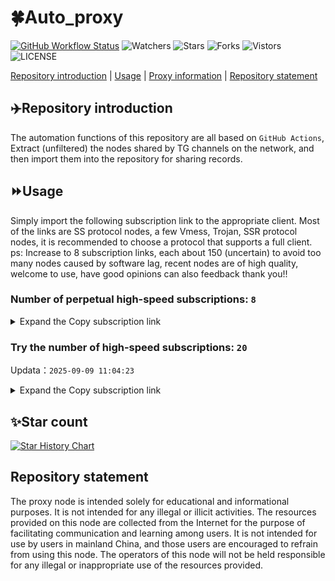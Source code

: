 # 🍀Auto_proxy
[![GitHub Workflow Status](https://img.shields.io/github/actions/workflow/status/PangTouY00/Auto_proxy/main.yml?branch=main)](https://github.com/PangTouY00/Auto_proxy/actions/workflows/main.yml?branch=main) 
![Watchers](https://img.shields.io/github/watchers/w1770946466/Auto_proxy) ![Stars](https://img.shields.io/github/stars/PangTouY00/Auto_proxy) ![Forks](https://img.shields.io/github/forks/w1770946466/Auto_proxy) ![Vistors](https://visitor-badge.laobi.icu/badge?page_id=PangTouY00.Auto_proxy) ![LICENSE](https://img.shields.io/badge/license-CC%20BY--SA%204.0-green.svg)

[Repository introduction](https://github.com/PangTouY00/Auto_proxy#Repositoryintroduction) | [Usage](https://github.com/PangTouY00/Auto_proxy#Usage) | [Proxy information](https://github.com/PangTouY00/Auto_proxy#Proxyinformation) | [Repository statement](https://github.com/PangTouY00/Auto_proxy#Repositorystatement)

## ✈️Repository introduction
The automation functions of this repository are all based on `GitHub Actions`,
Extract (unfiltered) the nodes shared by TG channels on the network, and then import them into the repository for sharing records.

## ⏩Usage
Simply import the following subscription link to the appropriate client. Most of the links are SS protocol nodes, a few Vmess, Trojan, SSR protocol nodes, it is recommended to choose a protocol that supports a full client.
ps: Increase to 8 subscription links, each about 150 (uncertain) to avoid too many nodes caused by software lag, recent nodes are of high quality, welcome to use, have good opinions can also feedback thank you!!

### Number of perpetual high-speed subscriptions: `8`

<details>
  <summary>Expand the Copy subscription link</summary>

  
- [Multiprotocol Base64 encoding](https://raw.githubusercontent.com/PangTouY00/Auto_proxy/main/Long_term_subscription1)
`https://raw.githubusercontent.com/PangTouY00/Auto_proxy/main/Long_term_subscription_num`
`Total number of merge nodes: 349`

- [Multiprotocol Base64 encoding](https://raw.githubusercontent.com/PangTouY00/Auto_proxy/main/Long_term_subscription1)
`https://raw.githubusercontent.com/PangTouY00/Auto_proxy/main/Long_term_subscription1`
`Total number of merge nodes: 44`

- [Multiprotocol Base64 encoding](https://raw.githubusercontent.com/PangTouY00/Auto_proxy/main/Long_term_subscription2)
`https://raw.githubusercontent.com/PangTouY00/Auto_proxy/main/Long_term_subscription2`
`Total number of merge nodes: 44`

- [Multiprotocol Base64 encoding](https://raw.githubusercontent.com/PangTouY00/Auto_proxy/main/Long_term_subscription3)
`https://raw.githubusercontent.com/PangTouY00/Auto_proxy/main/Long_term_subscription3`
`Total number of merge nodes: 44`

- [Multiprotocol Base64 encoding](https://raw.githubusercontent.com/PangTouY00/Auto_proxy/main/Long_term_subscription4)
`https://raw.githubusercontent.com/PangTouY00/Auto_proxy/main/Long_term_subscription4`
`Total number of merge nodes: 44`

- [Multiprotocol Base64 encoding](https://raw.githubusercontent.comPangTouY00/Auto_proxy/main/Long_term_subscription5)
`https://raw.githubusercontent.com/PangTouY00/Auto_proxy/main/Long_term_subscription5`
`Total number of merge nodes: 44`

- [Multiprotocol Base64 encoding](https://raw.githubusercontent.com/PangTouY00/Auto_proxy/main/Long_term_subscription6)
`https://raw.githubusercontent.com/PangTouY00/Auto_proxy/main/Long_term_subscription6`
`Total number of merge nodes: 44`

- [Multiprotocol Base64 encoding](https://raw.githubusercontent.com/PangTouY00/Auto_proxy/main/Long_term_subscription7)
`https://raw.githubusercontent.com/PangTouY00/Auto_proxy/main/Long_term_subscription7`
`Total number of merge nodes: 44`

- [Multiprotocol Base64 encoding](https://raw.githubusercontent.com/PangTouY00/Auto_proxy/main/Long_term_subscription8)
`https://raw.githubusercontent.com/PangTouY00/Auto_proxy/main/Long_term_subscription8`
`Total number of merge nodes: 41`

- [Clash subscription](https://raw.githubusercontent.com/PangTouY00/Auto_proxy/main/Long_term_subscription2.yaml)
`https://raw.githubusercontent.com/PangTouY00/Auto_proxy/main/Long_term_subscription1.yaml`


- [Clash subscription](https://raw.githubusercontent.com/PangTouY00/Auto_proxy/main/Long_term_subscription2.yaml)
`https://raw.githubusercontent.com/PangTouY00/Auto_proxy/main/Long_term_subscription2.yaml`


- [Clash subscription](https://raw.githubusercontent.com/PangTouY00/Auto_proxy/main/Long_term_subscription3.yaml)
`https://raw.githubusercontent.com/PangTouY00/Auto_proxy/main/Long_term_subscription3.yaml`
  
</details>

### Try the number of high-speed subscriptions: `20`
Updata：`2025-09-09 11:04:23`


<details>
  <summary>Expand the Copy subscription link</summary>  

































































































































































































































































































































































































































































































































































































































































































































































































































































































































































































































































































































































































































































































































































































































































































































































































































































































































































































































































































































































































































































































































































































































































































































































































































































































































































































































































































































































































































































































































































































































































































































































































































































































































































































































































































































































































































































































































































































































































































































































































































































































































































































































































































































































































































































































































































































































































































































































































































































































































































































































































































































































































































































































































































































































































































































































































































































































































































































































































































































































































































































































































































































































































































































































































































































































































































































































































































































































































































































































































































































































































































































































































































































































































































































































































































































































































































































































































































































































































































































































































































































































































































































































































































































































































































































































































































































































































































































































































































































































































































































































































































































































































































































































































































































































































































































































































































































































































































































































































































































































































































































































































































































































































































































































































































































































































































































































































































































































































































































































































































































































































































































































































































































































































































































































































































































































































































































































































































































































































































































































































































































































































































































































































































































































































































































































































































































































































































































































































































































































































































































































































































































































































































































































































































































































































































































































































































































































































































































































































































































































































































































































































































































































































































































































































































































































































































































































































































































































































































































































































































































































































































































































































































































































































































































































































































































































































































































































































































































































































































































































































































































































































































































































































































































































































































































































































































































































































































































































































































































































































































































































































































































































































































































































































































































































































































































































































































































































































































































































































































































































































































































































































































































































































































































































































































































































































































































































































































































































































































































































































































































































































































































































































































































































































































































































































































































































































































































































































































































































































































































































































































































































































































































































































































































































































































































































































































































































































































































































































































































































































































































































































































































































































































































































































































































































































































































































































































































































































































































































































































































































































































































































































































































































































































































































































































































































































































































































































































































































































































































































































































































































































































































































































































































































































































































































































































































































































































>Trial subscription：
`https://yywhale.com/api/v1/client/subscribe?token=4885c7e49a0b74497655124866be107e`




>Trial subscription：
`https://xiaohuolongjc.top/api/v1/client/subscribe?token=fc61ce591740c2dcccf7581216c567bf`




>Trial subscription：
`https://dash.tuzivip01.top/api/v1/client/subscribe?token=c4ae69ad1dc0311e64eed16f2acab541`




>Trial subscription：
`https://kingfisher.top/api/v1/client/subscribe?token=5591220d4c92b83e0364ec9cc2b83576`




>Trial subscription：
`https://cfvpn.com/api/v1/client/subscribe?token=85ac56fbedb3407983c425366aa77b4b`




>Trial subscription：
`https://dash.tuzivip02.top/api/v1/client/subscribe?token=18933cb76af940f780cbd02116c2ab3f`




>Trial subscription：
`https://dl.vfkum.website/api/v1/client/subscribe?token=c858e75a0522e392cb6b8df4c45ee4ff`




>Trial subscription：
`https://nekocloud.qzz.io/api/v1/client/subscribe?token=83bbc0c446fbebc5170c8e6a63bdd4be`




>Trial subscription：
`https://dash.tuzivip03.top/api/v1/client/subscribe?token=8dc50c007a05dea301dd4659626f11a7`




>Trial subscription：
`https://www.eeevpn.com/api/v1/client/subscribe?token=d35ed49f0f6b17a6087ebfe7c103a5f4`




>Trial subscription：
`https://v2b.zyrhk.top/api/v1/client/subscribe?token=57ce0bcab2fce8b7a8974d54bec88c1d`




>Trial subscription：
`https://qingyun.zybs.eu.org/api/v1/client/subscribe?token=6bf62cec0f1785bf17a884637bd8f8b5`




>Trial subscription：
`https://ldld.whtjdasha.com/api/v1/client/subscribe?token=76d4209254ab01386caaeeeff2e89181`




>Trial subscription：
`https://www.huojian2.xyz/api/v1/client/subscribe?token=680e252114bdbe41ad86ccb6818cc9c4`




>Trial subscription：
`https://guanwang.1010520.click/api/v1/client/subscribe?token=a38ae02443ddafd9798d467b8cb1a285`




>Trial subscription：
`https://sdvpapi.meytsoyxx.com/api/v1/client/subscribe?token=11133c9dd1f6d9fcc21a2a791b3dbb19`




>Trial subscription：
`https://ld88.nxxbbf.com/api/v1/client/subscribe?token=314148888c7e85f6e2d5bec435b2c218`




>Trial subscription：
`https://dashuai.us/api/v1/client/subscribe?token=35e0def4a592b3fce9519460eb935984`




>Trial subscription：
`https://nekocloud.xx.kg/api/v1/client/subscribe?token=17a5d124731365829860dc9e7236bc09`




>Trial subscription：
`https://go.yueyun.de/api/v1/client/subscribe?token=14c0bba99b5339172145e871ccb882a3`



</details>

## ✨Star count
[![Star History Chart](https://api.star-history.com/svg?repos=PangTouY00/Auto_proxy&type=Date)](https://star-history.com/#w1770946466/Auto_proxy&Date)



## Repository statement
The proxy node is intended solely for educational and informational purposes. It is not intended for any illegal or illicit activities. The resources provided on this node are collected from the Internet for the purpose of facilitating communication and learning among users. It is not intended for use by users in mainland China, and those users are encouraged to refrain from using this node. The operators of this node will not be held responsible for any illegal or inappropriate use of the resources provided.
